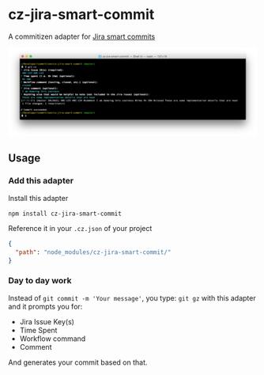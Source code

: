 # cz-jira-smart-commit

A commitizen adapter for [Jira smart commits](https://confluence.atlassian.com/display/FISHEYE/Using+smart+commits)

![Screenshot](other/screenshot.png)

## Usage

### Add this adapter

Install this adapter

```
npm install cz-jira-smart-commit
```

Reference it in your `.cz.json` of your project

```json
{
  "path": "node_modules/cz-jira-smart-commit/"
}
```


### Day to day work

Instead of `git commit -m 'Your message'`, you type: `git gz` with this adapter and it prompts you for:

- Jira Issue Key(s)
- Time Spent
- Workflow command
- Comment

And generates your commit based on that.

